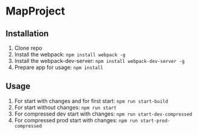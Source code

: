 # MapProject

## Installation
1. Clone repo
2. Install the webpack: `npm install webpack -g`
3. Install the webpack-dev-server: `npm install webpack-dev-server -g`
2. Prepare app for usage: `npm install`

## Usage
1. For start with changes and for first start: `npm run start-build`
2. For start without changes: `npm run start`
3. For compressed dev start with changes: `npm run start-dev-compressed`
4. For compressed prod start with changes: `npm run start-prod-compressed`
